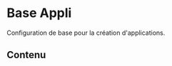 Base Appli
========================

Configuration de base pour la création d'applications.

Contenu
-------

